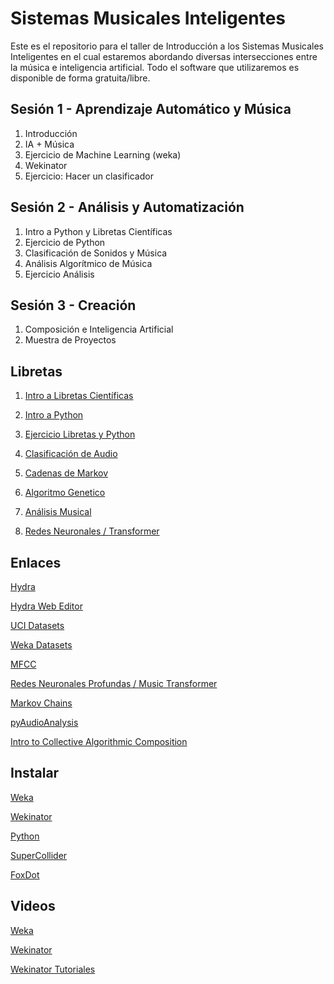 # Sistemas Musicales Inteligentes

Este es el repositorio para el taller de Introducción a los Sistemas Musicales Inteligentes en el cual estaremos abordando diversas intersecciones entre la música e inteligencia artificial. Todo el software que utilizaremos es disponible de forma gratuita/libre.

## Sesión 1 - Aprendizaje Automático y Música
1. Introducción
2. IA + Música
3. Ejercicio de Machine Learning (weka)
4. Wekinator
5. Ejercicio: Hacer un clasificador

## Sesión 2 - Análisis y Automatización
1. Intro a Python y Libretas Científicas
2. Ejercicio de Python
3. Clasificación de Sonidos y Música
4. Análisis Algorítmico de Música
5. Ejercicio Análisis

## Sesión 3 - Creación
1. Composición e Inteligencia Artificial
2. Muestra de Proyectos


## Libretas
1. [Intro a Libretas Científicas](https://colab.research.google.com/drive/1qwrXFcgMPlEaqSdVMxqKKZP9d1g6BbGp)

2. [Intro a Python](https://colab.research.google.com/drive/1jxGPFvzLlNAMMkLrByB8YQXH8B0LD7pl)

3. [Ejercicio Libretas y Python](https://colab.research.google.com/drive/1Gkoem80ErxRhH5RHIGYQ0ZuqTX-btydw)

4. [Clasificación de Audio](https://colab.research.google.com/drive/1jY29cLk5Jj-ppEV0DoHiy1Fakj0svsDh)

5. [Cadenas de Markov](https://colab.research.google.com/drive/1JJtjK1VrQ1VFOvf-wwIMxQnPMe0ey80j)

6. [Algoritmo Genetico](https://colab.research.google.com/drive/1BwJAXq8BPvIFWFiBR0-rKj7kClQsJcVU)

7. [Análisis Musical]()

8. [Redes Neuronales / Transformer](https://colab.research.google.com/drive/1PdsXgCs9usA60B84Fk9yhH7SSQV3jEYB)

## Enlaces
[Hydra](https://github.com/ojack/hydra)

[Hydra Web Editor](https://hydra-editor.glitch.me/)

[UCI Datasets](https://archive.ics.uci.edu/ml/datasets.php)

[Weka Datasets](https://github.com/lpfgarcia/ucipp/tree/master/uci)

[MFCC](https://musicinformationretrieval.com/mfcc.html)

[Redes Neuronales Profundas / Music Transformer](https://magenta.tensorflow.org/music-transformer)

[Markov Chains](https://pypi.org/project/markovchain/)

[pyAudioAnalysis](https://github.com/tyiannak/pyAudioAnalysis)

[Intro to Collective Algorithmic Composition](https://gabrielsanchez.gitbooks.io/an-introduction-to-collective-algorithmic-music-c/content/index.html)

## Instalar
[Weka](https://www.cs.waikato.ac.nz/ml/weka/)

[Wekinator](http://www.wekinator.org/)

[Python](https://www.python.org/)

[SuperCollider](https://supercollider.github.io/download)

[FoxDot](https://foxdot.org/installation/)

## Videos
[Weka](https://wekatutorial.com/)

[Wekinator](http://www.wekinator.org/example-projects/)

[Wekinator Tutoriales](https://www.youtube.com/channel/UCot7vfr_9hTy2qp3ksTxGmg)



